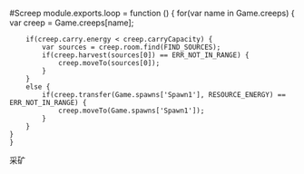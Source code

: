 #Screep
	module.exports.loop = function () {
    for(var name in Game.creeps) {
        var creep = Game.creeps[name];

        if(creep.carry.energy < creep.carryCapacity) {
            var sources = creep.room.find(FIND_SOURCES);
            if(creep.harvest(sources[0]) == ERR_NOT_IN_RANGE) {
                creep.moveTo(sources[0]);
            }
        }
        else {
            if(creep.transfer(Game.spawns['Spawn1'], RESOURCE_ENERGY) == ERR_NOT_IN_RANGE) {
                creep.moveTo(Game.spawns['Spawn1']);
            }
        }
    }
	}
采矿

